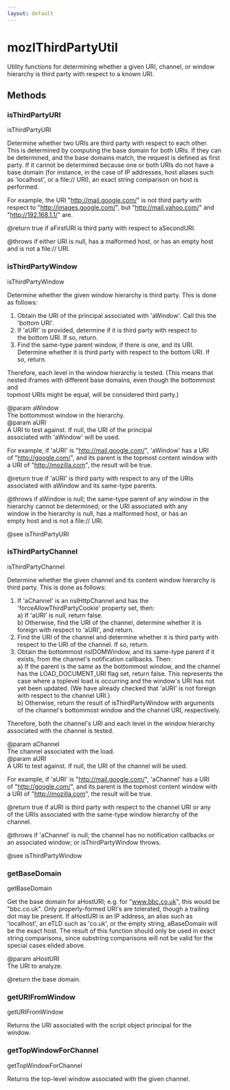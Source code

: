 ```yaml
---
layout: default
---
```


# mozIThirdPartyUtil #
  
Utility functions for determining whether a given URI, channel, or window  
hierarchy is third party with respect to a known URI.  
  

## Methods ##

### isThirdPartyURI ###
  
isThirdPartyURI  
  
Determine whether two URIs are third party with respect to each other.  
This is determined by computing the base domain for both URIs. If they can  
be determined, and the base domains match, the request is defined as first  
party. If it cannot be determined because one or both URIs do not have a  
base domain (for instance, in the case of IP addresses, host aliases such  
as 'localhost', or a file:// URI), an exact string comparison on host is  
performed.  
  
For example, the URI "http://mail.google.com/" is not third party with  
respect to "http://images.google.com/", but "http://mail.yahoo.com/" and  
"http://192.168.1.1/" are.  
  
@return true if aFirstURI is third party with respect to aSecondURI.  
  
@throws if either URI is null, has a malformed host, or has an empty host  
        and is not a file:// URI.  
  

### isThirdPartyWindow ###
  
isThirdPartyWindow  
  
Determine whether the given window hierarchy is third party. This is done  
as follows:  
  
1) Obtain the URI of the principal associated with 'aWindow'. Call this the  
   'bottom URI'.  
2) If 'aURI' is provided, determine if it is third party with respect to  
   the bottom URI. If so, return.  
3) Find the same-type parent window, if there is one, and its URI.  
   Determine whether it is third party with respect to the bottom URI. If  
   so, return.  
  
Therefore, each level in the window hierarchy is tested. (This means that  
nested iframes with different base domains, even though the bottommost and  
topmost URIs might be equal, will be considered third party.)  
  
@param aWindow  
       The bottommost window in the hierarchy.  
@param aURI  
       A URI to test against. If null, the URI of the principal  
       associated with 'aWindow' will be used.  
  
For example, if 'aURI' is "http://mail.google.com/", 'aWindow' has a URI  
of "http://google.com/", and its parent is the topmost content window with  
a URI of "http://mozilla.com", the result will be true.  
  
@return true if 'aURI' is third party with respect to any of the URIs  
        associated with aWindow and its same-type parents.  
  
@throws if aWindow is null; the same-type parent of any window in the  
        hierarchy cannot be determined; or the URI associated with any  
        window in the hierarchy is null, has a malformed host, or has an  
        empty host and is not a file:// URI.  
  
@see isThirdPartyURI  
  

### isThirdPartyChannel ###
  
isThirdPartyChannel  
  
Determine whether the given channel and its content window hierarchy is  
third party. This is done as follows:  
  
1) If 'aChannel' is an nsIHttpChannel and has the  
   'forceAllowThirdPartyCookie' property set, then:  
   a) If 'aURI' is null, return false.  
   b) Otherwise, find the URI of the channel, determine whether it is  
      foreign with respect to 'aURI', and return.  
2) Find the URI of the channel and determine whether it is third party with  
   respect to the URI of the channel. If so, return.  
3) Obtain the bottommost nsIDOMWindow, and its same-type parent if it  
   exists, from the channel's notification callbacks. Then:  
   a) If the parent is the same as the bottommost window, and the channel  
      has the LOAD_DOCUMENT_URI flag set, return false. This represents the  
      case where a toplevel load is occurring and the window's URI has not  
      yet been updated. (We have already checked that 'aURI' is not foreign  
      with respect to the channel URI.)  
   b) Otherwise, return the result of isThirdPartyWindow with arguments  
      of the channel's bottommost window and the channel URI, respectively.  
  
Therefore, both the channel's URI and each level in the window hierarchy  
associated with the channel is tested.  
  
@param aChannel  
       The channel associated with the load.  
@param aURI  
       A URI to test against. If null, the URI of the channel will be used.  
  
For example, if 'aURI' is "http://mail.google.com/", 'aChannel' has a URI  
of "http://google.com/", and its parent is the topmost content window with  
a URI of "http://mozilla.com", the result will be true.  
  
@return true if aURI is third party with respect to the channel URI or any  
        of the URIs associated with the same-type window hierarchy of the  
        channel.  
  
@throws if 'aChannel' is null; the channel has no notification callbacks or  
        an associated window; or isThirdPartyWindow throws.  
  
@see isThirdPartyWindow  
  

### getBaseDomain ###
  
getBaseDomain  
  
Get the base domain for aHostURI; e.g. for "www.bbc.co.uk", this would be  
"bbc.co.uk". Only properly-formed URI's are tolerated, though a trailing  
dot may be present. If aHostURI is an IP address, an alias such as  
'localhost', an eTLD such as 'co.uk', or the empty string, aBaseDomain will  
be the exact host. The result of this function should only be used in exact  
string comparisons, since substring comparisons will not be valid for the  
special cases elided above.  
  
@param aHostURI  
       The URI to analyze.  
  
@return the base domain.  
  

### getURIFromWindow ###
  
getURIFromWindow  
  
Returns the URI associated with the script object principal for the  
window.  
  

### getTopWindowForChannel ###
  
getTopWindowForChannel  
  
Returns the top-level window associated with the given channel.  
  
